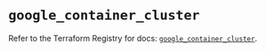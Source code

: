 # `google_container_cluster`

Refer to the Terraform Registry for docs: [`google_container_cluster`](https://registry.terraform.io/providers/hashicorp/google-beta/5.43.1/docs/resources/google_container_cluster).
